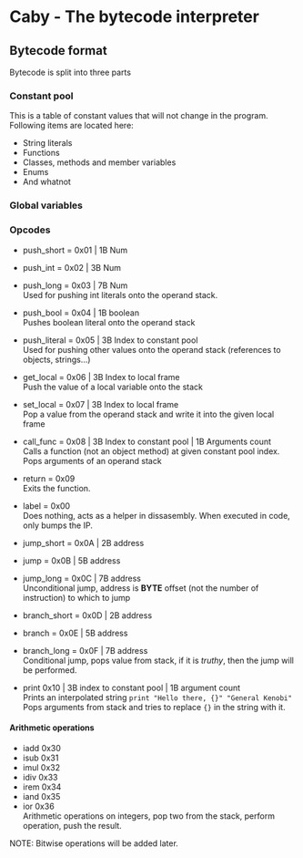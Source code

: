 # Caby - The bytecode interpreter

## Bytecode format

Bytecode is split into three parts

### Constant pool

This is a table of constant values that will not change in the program. Following items are located here:
- String literals
- Functions
- Classes, methods and member variables
- Enums
- And whatnot

### Global variables

### Opcodes
- push_short = 0x01 | 1B Num
- push_int   = 0x02 | 3B Num
- push_long  = 0x03 | 7B Num  
Used for pushing int literals onto the operand stack.

- push_bool  = 0x04 | 1B boolean  
Pushes boolean literal onto the operand stack

- push_literal = 0x05 | 3B Index to constant pool  
Used for pushing other values onto the operand stack (references to objects, strings...)

- get_local = 0x06 | 3B Index to local frame  
Push the value of a local variable onto the stack

- set_local = 0x07 | 3B Index to local frame  
Pop a value from the operand stack and write it into the given local frame

- call_func = 0x08 | 3B Index to constant pool | 1B Arguments count  
Calls a function (not an object method) at given constant pool index.
Pops arguments of an operand stack

- return = 0x09  
Exits the function.

- label = 0x00  
Does nothing, acts as a helper in dissasembly. When executed in code,
only bumps the IP.

- jump_short = 0x0A | 2B address
- jump = 0x0B | 5B address
- jump_long = 0x0C | 7B address  
Unconditional jump, address is **BYTE** offset (not the number of instruction) to which to jump

- branch_short = 0x0D | 2B address
- branch = 0x0E | 5B address
- branch_long = 0x0F | 7B address  
Conditional jump, pops value from stack, if it is *truthy*, then the jump will be performed.

- print 0x10 | 3B index to constant pool | 1B argument count  
Prints an interpolated string `print "Hello there, {}" "General Kenobi"`
Pops arguments from stack and tries to replace `{}` in the string with it.

#### Arithmetic operations
- iadd 0x30
- isub 0x31
- imul 0x32
- idiv 0x33
- irem 0x34
- iand 0x35
- ior  0x36  
Arithmetic operations on integers, pop two from the stack, perform operation, push the result.

NOTE: Bitwise operations will be added later.
